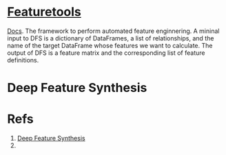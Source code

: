 # [Featuretools](https://github.com/alteryx/featuretools)
[Docs](https://featuretools.alteryx.com/en/stable/).
The framework to perform automated feature enginnering.
A mininal input to DFS is a dictionary of DataFrames, a list of relationships, and the name of the target DataFrame whose features we want to calculate.
The output of DFS is a feature matrix and the corresponding list of feature definitions.

# Deep Feature Synthesis

# Refs
1. [Deep Feature Synthesis](https://dai.lids.mit.edu/wp-content/uploads/2017/10/DSAA_DSM_2015.pdf)
2.
